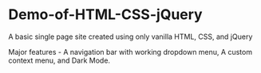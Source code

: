 # Demo-of-HTML-CSS-jQuery
A basic single page site created using only vanilla HTML, CSS, and jQuery

Major features - A navigation bar with working dropdown menu, A custom context menu, and Dark Mode.
